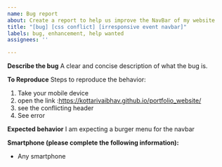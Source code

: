 ```yaml
---
name: Bug report
about: Create a report to help us improve the NavBar of my website
title: "[bug] [css conflict] [irresponsive event navbar]"
labels: bug, enhancement, help wanted
assignees: ''

---
```


**Describe the bug**
A clear and concise description of what the bug is.

**To Reproduce**
Steps to reproduce the behavior:
1.  Take your mobile device
2. open the link :https://kottarivaibhav.github.io/portfolio_website/
3. see the conflicting header
4. See error

**Expected behavior**
I am expecting a burger menu for the navbar


**Smartphone (please complete the following information):**
 - Any smartphone
